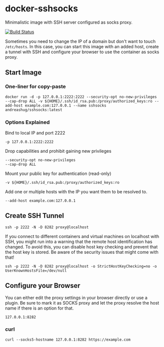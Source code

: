 # docker-sshsocks

Minimalistic image with SSH server configured as socks proxy.

[![Build Status](https://travis-ci.org/andreashug/docker-sshsocks.svg?branch=master)](https://travis-ci.org/andreashug/docker-sshsocks)

Sometimes you need to change the IP of a domain but don't want to touch `/etc/hosts`. In this case, you can start this image with an added host, create a tunnel with SSH and configure your browser to use the container as socks proxy.

## Start Image

### One-liner for copy-paste

```
docker run -d -p 127.0.0.1:2222:2222 --security-opt no-new-privileges --cap-drop ALL -v ${HOME}/.ssh/id_rsa.pub:/proxy/authorized_keys:ro --add-host example.com:127.0.0.1 --name sshsocks andreashug/sshsocks:latest
```

### Options Explained

Bind to local IP and port 2222
```
-p 127.0.0.1:2222:2222
```

Drop capabilities and prohibit gaining new privileges
```
--security-opt no-new-privileges
--cap-drop ALL
```

Mount your public key for authentication (read-only)
```
-v ${HOME}/.ssh/id_rsa.pub:/proxy/authorized_keys:ro
```

Add one or multiple hosts with the IP you want them to be resolved to.
```
--add-host example.com:127.0.0.1
```



## Create SSH Tunnel

```
ssh -p 2222 -N -D 8282 proxy@localhost
```
If you connect to different containers and virtual machines on localhost with SSH, you might run into a warning that the remote host identification has changed. To avoid this, you can disable host key checking and prevent that the host key is stored. Be aware of the security issues that might come with that!

```
ssh -p 2222 -N -D 8282 proxy@localhost -o StrictHostKeyChecking=no -o UserKnownHostsFile=/dev/null
```

## Configure your Browser

You can either edit the proxy settings in your browser directly or use a plugin. Be sure to mark it as SOCKS proxy and let the proxy resolve the host name if there is an option for that.
```
127.0.0.1:8282
```
### curl
```
curl --socks5-hostname 127.0.0.1:8282 https://example.com
```
